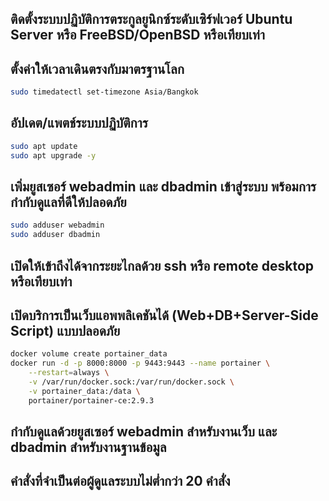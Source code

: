 ## ติดตั้งระบบปฏิบัติการตระกูลยูนิกซ์ระดับเซิร์ฟเวอร์ Ubuntu Server หรือ FreeBSD/OpenBSD หรือเทียบเท่า

  

## ตั้งค่าให้เวลาเดินตรงกับมาตรฐานโลก

```bash
sudo timedatectl set-timezone Asia/Bangkok
```

## อัปเดต/แพตช์ระบบปฏิบัติการ

```bash
sudo apt update  
sudo apt upgrade -y
```

## เพิ่มยูสเซอร์ webadmin และ dbadmin เข้าสู่ระบบ พร้อมการกำกับดูแลที่ดีให้ปลอดภัย

```bash
sudo adduser webadmin  
sudo adduser dbadmin
```

## เปิดให้เข้าถึงได้จากระยะไกลด้วย ssh หรือ remote desktop หรือเทียบเท่า

## เปิดบริการเป็นเว็บแอพพลิเคชันได้ (Web+DB+Server-Side Script) แบบปลอดภัย

```bash
docker volume create portainer_data  
docker run -d -p 8000:8000 -p 9443:9443 --name portainer \  
    --restart=always \  
    -v /var/run/docker.sock:/var/run/docker.sock \  
    -v portainer_data:/data \  
    portainer/portainer-ce:2.9.3
```

## กำกับดูแลด้วยยูสเซอร์ webadmin สำหรับงานเว็บ และ dbadmin สำหรับงานฐานข้อมูล

## คำสั่งที่จำเป็นต่อผู้ดูแลระบบไม่ต่ำกว่า 20 คำสั่ง
